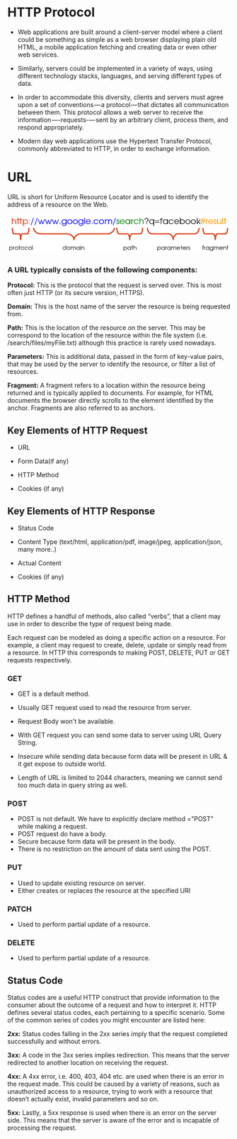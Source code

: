 # HTTP Protocol

* Web applications are built around a client-server model where a client could be something as simple as a web browser displaying plain old HTML, a mobile application fetching and creating data or even other web services.

* Similarly, servers could be implemented in a variety of ways, using different technology stacks, languages, and serving different types of data.

* In order to accommodate this diversity, clients and servers must agree upon a set of conventions — a protocol — that dictates all communication between them. This protocol allows a web server to receive the information —-requests-— sent by an arbitrary client, process them, and respond appropriately.

* Modern day web applications use the Hypertext Transfer Protocol, commonly abbreviated to HTTP, in order to exchange information.

# URL

 URL is short for Uniform Resource Locator and is used to identify the address of a resource on the Web.

![URL](http.png)

### A URL typically consists of the following components:

**Protocol:** This is the protocol that the request is served over. This is most often just HTTP (or its secure version, HTTPS).

**Domain:** This is the host name of the server the resource is being requested from.

**Path:** This is the location of the resource on the server. This may be correspond to the location of the resource within the file system (i.e. /search/files/myFile.txt) although this practice is rarely used nowadays.

**Parameters:** This is additional data, passed in the form of key-value pairs, that may be used by the server to identify the resource, or filter a list of resources.

**Fragment:** A fragment refers to a location within the resource being returned and is typically applied to documents. For example, for HTML documents the browser directly scrolls to the element identified by the anchor. Fragments are also referred to as anchors.


## Key Elements of HTTP Request

* URL

* Form Data(if any)

* HTTP Method

* Cookies (if any)


## Key Elements of HTTP Response

* Status Code

* Content Type (text/html, application/pdf, image/jpeg, application/json, many more..)

* Actual Content

* Cookies (if any)

## HTTP Method

HTTP defines a handful of methods, also called “verbs”, that a client may use in order to describe the type of request being made.

Each request can be modeled as doing a specific action on a resource. For example, a client may request to create, delete, update or simply read from a resource. In HTTP this corresponds to making POST, DELETE, PUT or GET requests respectively.


### GET

* GET is a default method.

* Usually GET request used to read the resource from server.
* Request Body won't be available.

* With GET request you can send some data to server using URL Query String.
* Insecure while sending data because form data will be present in URL & it get expose to outside world.
* Length of URL is limited to 2044 characters, meaning we cannot send too much data in query string as well.


### POST

* POST is not default. We have to explicitly declare method ="POST" while making a request.
* POST request do have a body.
* Secure because form data will be present in the body.
* There is no restriction on the amount of data sent using the POST.


### PUT 

* Used to update existing resource on server.
* Either creates or replaces the resource at the specified URI

### PATCH

* Used to perform partial update of a resource.

### DELETE

* Used to perform partial update of a resource.

## Status Code

Status codes are a useful HTTP construct that provide information to the consumer about the outcome of a request and how to interpret it. HTTP defines several status codes, each pertaining to a specific scenario. Some of the common series of codes you might encounter are listed here:

**2xx:** Status codes falling in the 2xx series imply that the request completed successfully and without errors.

**3xx:** A code in the 3xx series implies redirection. This means that the server redirected to another location on receiving the request.

**4xx:** A 4xx error, i.e. 400, 403, 404 etc. are used when there is an error in the request made. This could be caused by a variety of reasons, such as unauthorized access to a resource, trying to work with a resource that doesn’t actually exist, invalid parameters and so on.

**5xx:** Lastly, a 5xx response is used when there is an error on the server side. This means that the server is aware of the error and is incapable of processing the request.



